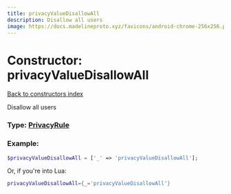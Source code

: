 ```yaml
---
title: privacyValueDisallowAll
description: Disallow all users
image: https://docs.madelineproto.xyz/favicons/android-chrome-256x256.png
---
```

# Constructor: privacyValueDisallowAll  
[Back to constructors index](index.md)



Disallow all users




### Type: [PrivacyRule](../types/PrivacyRule.md)


### Example:

```php
$privacyValueDisallowAll = ['_' => 'privacyValueDisallowAll'];
```  


Or, if you're into Lua:

```lua
privacyValueDisallowAll={_='privacyValueDisallowAll'}

```


